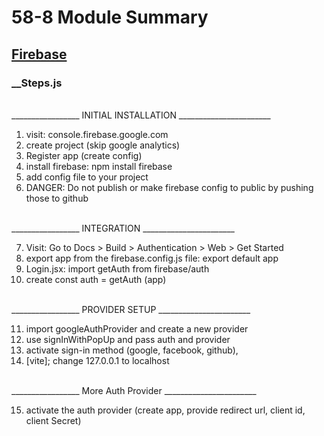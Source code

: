 # 58-8 Module Summary

## [Firebase](https://console.firebase.google.com/)

### \_\_Steps.js
<br /> 
_________________ INITIAL INSTALLATION _______________________
<br /> 

1. visit: console.firebase.google.com
2. create project (skip google analytics)
3. Register app (create config)
4. install firebase: npm install firebase
5. add config file to your project
6. DANGER: Do not publish or make firebase config to public by pushing those to github

<br /> 
_________________ INTEGRATION _______________________
<br /> 

7. Visit: Go to Docs > Build > Authentication > Web > Get Started
8. export app from the firebase.config.js file: export default app
9. Login.jsx: import getAuth from firebase/auth
10. create const auth = getAuth (app)

<br /> 
_________________ PROVIDER SETUP _______________________
<br /> 

11. import googleAuthProvider and create a new provider
12. use signInWithPopUp and pass auth and provider
13. activate sign-in method (google, facebook, github),
14. [vite]; change 127.0.0.1 to localhost

<br /> 
_________________ More Auth Provider _______________________
<br /> 

15. activate the auth provider (create app, provide redirect url, client id, client
Secret)
